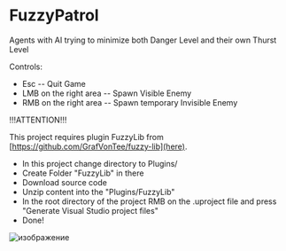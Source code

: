 # FuzzyPatrol

Agents with AI trying to minimize both Danger Level and their own Thurst Level

Controls:
- Esc -- Quit Game
- LMB on the right area -- Spawn Visible Enemy
- RMB on the right area -- Spawn temporary Invisible Enemy

!!!ATTENTION!!!

This project requires plugin FuzzyLib from [https://github.com/GrafVonTee/fuzzy-lib](here).
- In this project change directory to Plugins/
- Create Folder "FuzzyLib" in there
- Download source code
- Unzip content into the "Plugins/FuzzyLib"
- In the root directory of the project RMB on the .uproject file and press "Generate Visual Studio project files"
- Done!

![изображение](https://github.com/GrafVonTee/fuzzy-patrol/assets/47254952/b1b1ab33-7948-4f83-9b95-cf36db6174a2)
